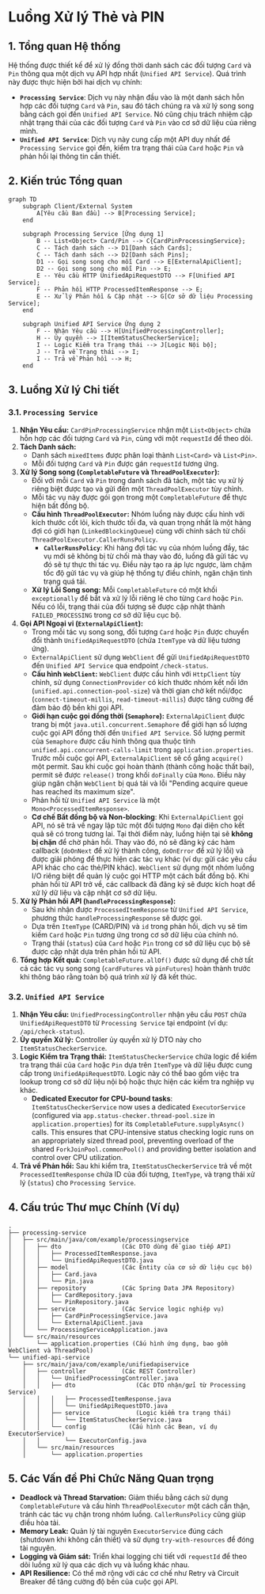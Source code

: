 # Luồng Xử lý Thẻ và PIN

## 1. Tổng quan Hệ thống

Hệ thống được thiết kế để xử lý đồng thời danh sách các đối tượng `Card` và `Pin` thông qua một dịch vụ API hợp nhất (`Unified API Service`). Quá trình này được thực hiện bởi hai dịch vụ chính:

*   **`Processing Service`**: Dịch vụ này nhận đầu vào là một danh sách hỗn hợp các đối tượng `Card` và `Pin`, sau đó tách chúng ra và xử lý song song bằng cách gọi đến `Unified API Service`. Nó cũng chịu trách nhiệm cập nhật trạng thái của các đối tượng `Card` và `Pin` vào cơ sở dữ liệu của riêng mình.
*   **`Unified API Service`**: Dịch vụ này cung cấp một API duy nhất để `Processing Service` gọi đến, kiểm tra trạng thái của `Card` hoặc `Pin` và phản hồi lại thông tin cần thiết.

## 2. Kiến trúc Tổng quan

```mermaid
graph TD
    subgraph Client/External System
        A[Yêu cầu Ban đầu] --> B[Processing Service];
    end

    subgraph Processing Service [Ứng dụng 1]
        B -- List<Object> Card/Pin --> C{CardPinProcessingService};
        C -- Tách danh sách --> D1[Danh sách Cards];
        C -- Tách danh sách --> D2[Danh sách Pins];
        D1 -- Gọi song song cho mỗi Card --> E[ExternalApiClient];
        D2 -- Gọi song song cho mỗi Pin --> E;
        E -- Yêu cầu HTTP UnifiedApiRequestDTO --> F[Unified API Service];
        F -- Phản hồi HTTP ProcessedItemResponse --> E;
        E -- Xử lý Phản hồi & Cập nhật --> G[Cơ sở dữ liệu Processing Service];
    end

    subgraph Unified API Service Ứng dụng 2
        F -- Nhận Yêu cầu --> H[UnifiedProcessingController];
        H -- Ủy quyền --> I[ItemStatusCheckerService];
        I -- Logic Kiểm tra Trạng thái --> J[Logic Nội bộ];
        J -- Trả về Trạng thái --> I;
        I -- Trả về Phản hồi --> H;
    end
```

## 3. Luồng Xử lý Chi tiết

### 3.1. `Processing Service`

1.  **Nhận Yêu cầu:** `CardPinProcessingService` nhận một `List<Object>` chứa hỗn hợp các đối tượng `Card` và `Pin`, cùng với một `requestId` để theo dõi.
2.  **Tách Danh sách:**
    *   Danh sách `mixedItems` được phân loại thành `List<Card>` và `List<Pin>`.
    *   Mỗi đối tượng `Card` và `Pin` được gán `requestId` tương ứng.
3.  **Xử lý Song song (`CompletableFuture` và `ThreadPoolExecutor`):**
    *   Đối với mỗi `Card` và `Pin` trong danh sách đã tách, một tác vụ xử lý riêng biệt được tạo và gửi đến một `ThreadPoolExecutor` tùy chỉnh.
    *   Mỗi tác vụ này được gói gọn trong một `CompletableFuture` để thực hiện bất đồng bộ.
    *   **Cấu hình `ThreadPoolExecutor`:** Nhóm luồng này được cấu hình với kích thước cốt lõi, kích thước tối đa, và quan trọng nhất là một hàng đợi có giới hạn (`LinkedBlockingQueue`) cùng với chính sách từ chối `ThreadPoolExecutor.CallerRunsPolicy`.
        *   **`CallerRunsPolicy`**: Khi hàng đợi tác vụ của nhóm luồng đầy, tác vụ mới sẽ không bị từ chối mà thay vào đó, luồng đã gửi tác vụ đó sẽ tự thực thi tác vụ. Điều này tạo ra áp lực ngược, làm chậm tốc độ gửi tác vụ và giúp hệ thống tự điều chỉnh, ngăn chặn tình trạng quá tải.
    *   **Xử lý Lỗi Song song:** Mỗi `CompletableFuture` có một khối `exceptionally` để bắt và xử lý lỗi riêng lẻ cho từng `Card` hoặc `Pin`. Nếu có lỗi, trạng thái của đối tượng sẽ được cập nhật thành `FAILED_PROCESSING` trong cơ sở dữ liệu cục bộ.
4.  **Gọi API Ngoại vi (`ExternalApiClient`):**
    *   Trong mỗi tác vụ song song, đối tượng `Card` hoặc `Pin` được chuyển đổi thành `UnifiedApiRequestDTO` (chứa `ItemType` và dữ liệu tương ứng).
    *   `ExternalApiClient` sử dụng `WebClient` để gửi `UnifiedApiRequestDTO` đến `Unified API Service` qua endpoint `/check-status`.
    *   **Cấu hình `WebClient`:** `WebClient` được cấu hình với `HttpClient` tùy chỉnh, sử dụng `ConnectionProvider` có kích thước nhóm kết nối lớn (`unified.api.connection-pool-size`) và thời gian chờ kết nối/đọc (`connect-timeout-millis`, `read-timeout-millis`) được tăng cường để đảm bảo độ bền khi gọi API.
    *   **Giới hạn cuộc gọi đồng thời (`Semaphore`):** `ExternalApiClient` được trang bị một `java.util.concurrent.Semaphore` để giới hạn số lượng cuộc gọi API đồng thời đến `Unified API Service`. Số lượng permit của `Semaphore` được cấu hình thông qua thuộc tính `unified.api.concurrent-calls-limit` trong `application.properties`. Trước mỗi cuộc gọi API, `ExternalApiClient` sẽ cố gắng `acquire()` một permit. Sau khi cuộc gọi hoàn thành (thành công hoặc thất bại), permit sẽ được `release()` trong khối `doFinally` của `Mono`. Điều này giúp ngăn chặn `WebClient` bị quá tải và lỗi "Pending acquire queue has reached its maximum size".
    *   Phản hồi từ `Unified API Service` là một `Mono<ProcessedItemResponse>`.
    *   **Cơ chế Bất đồng bộ và Non-blocking**: Khi `ExternalApiClient` gọi API, nó sẽ trả về ngay lập tức một đối tượng `Mono` đại diện cho kết quả sẽ có trong tương lai. Tại thời điểm này, luồng hiện tại sẽ **không bị chặn** để chờ phản hồi. Thay vào đó, nó sẽ đăng ký các hàm callback (`doOnNext` để xử lý thành công, `doOnError` để xử lý lỗi) và được giải phóng để thực hiện các tác vụ khác (ví dụ: gửi các yêu cầu API khác cho các thẻ/PIN khác). `WebClient` sử dụng một nhóm luồng I/O riêng biệt để quản lý cuộc gọi HTTP một cách bất đồng bộ. Khi phản hồi từ API trở về, các callback đã đăng ký sẽ được kích hoạt để xử lý dữ liệu và cập nhật cơ sở dữ liệu.
5.  **Xử lý Phản hồi API (`handleProcessingResponse`):**
    *   Sau khi nhận được `ProcessedItemResponse` từ `Unified API Service`, phương thức `handleProcessingResponse` sẽ được gọi.
    *   Dựa trên `ItemType` (CARD/PIN) và `id` trong phản hồi, dịch vụ sẽ tìm kiếm `Card` hoặc `Pin` tương ứng trong cơ sở dữ liệu của chính nó.
    *   Trạng thái (`status`) của `Card` hoặc `Pin` trong cơ sở dữ liệu cục bộ sẽ được cập nhật dựa trên phản hồi từ API.
6.  **Tổng hợp Kết quả:** `CompletableFuture.allOf()` được sử dụng để chờ tất cả các tác vụ song song (`cardFutures` và `pinFutures`) hoàn thành trước khi thông báo rằng toàn bộ quá trình xử lý đã kết thúc.

### 3.2. `Unified API Service`

1.  **Nhận Yêu cầu:** `UnifiedProcessingController` nhận yêu cầu `POST` chứa `UnifiedApiRequestDTO` từ `Processing Service` tại endpoint (ví dụ: `/api/check-status`).
2.  **Ủy quyền Xử lý:** Controller ủy quyền xử lý DTO này cho `ItemStatusCheckerService`.
3.  **Logic Kiểm tra Trạng thái:** `ItemStatusCheckerService` chứa logic để kiểm tra trạng thái của `Card` hoặc `Pin` dựa trên `ItemType` và dữ liệu được cung cấp trong `UnifiedApiRequestDTO`. Logic này có thể bao gồm việc tra lookup trong cơ sở dữ liệu nội bộ hoặc thực hiện các kiểm tra nghiệp vụ khác.
    *   **Dedicated Executor for CPU-bound tasks**: `ItemStatusCheckerService` now uses a dedicated `ExecutorService` (configured via `app.status-checker.thread-pool.size` in `application.properties`) for its `CompletableFuture.supplyAsync()` calls. This ensures that CPU-intensive status checking logic runs on an appropriately sized thread pool, preventing overload of the shared `ForkJoinPool.commonPool()` and providing better isolation and control over CPU utilization.
4.  **Trả về Phản hồi:** Sau khi kiểm tra, `ItemStatusCheckerService` trả về một `ProcessedItemResponse` chứa ID của đối tượng, `ItemType`, và trạng thái xử lý (`status`) cho `Processing Service`.

## 4. Cấu trúc Thư mục Chính (Ví dụ)

```
.
├── processing-service
│   ├── src/main/java/com/example/processingservice
│   │   ├── dto                 (Các DTO dùng để giao tiếp API)
│   │   │   ├── ProcessedItemResponse.java
│   │   │   └── UnifiedApiRequestDTO.java
│   │   ├── model               (Các Entity của cơ sở dữ liệu cục bộ)
│   │   │   ├── Card.java
│   │   │   └── Pin.java
│   │   ├── repository          (Các Spring Data JPA Repository)
│   │   │   ├── CardRepository.java
│   │   │   └── PinRepository.java
│   │   ├── service             (Các Service logic nghiệp vụ)
│   │   │   ├── CardPinProcessingService.java
│   │   │   └── ExternalApiClient.java
│   │   └── ProcessingServiceApplication.java
│   └── src/main/resources
│       └── application.properties (Cấu hình ứng dụng, bao gồm WebClient và ThreadPool)
└── unified-api-service
    ├── src/main/java/com/example/unifiedapiservice
    │   ├── controller          (Các REST Controller)
    │   │   └── UnifiedProcessingController.java
    │   │   ├── dto                 (Các DTO nhận/gửi từ Processing Service)
    │   │   │   ├── ProcessedItemResponse.java
    │   │   │   └── UnifiedApiRequestDTO.java
    │   │   ├── service             (Logic kiểm tra trạng thái)
    │   │   │   └── ItemStatusCheckerService.java
    │   │   └── config            (Cấu hình các Bean, ví dụ ExecutorService)
    │   │       └── ExecutorConfig.java
    │   └── src/main/resources
    │       └── application.properties
```

## 5. Các Vấn đề Phi Chức Năng Quan trọng

*   **Deadlock và Thread Starvation:** Giảm thiểu bằng cách sử dụng `CompletableFuture` và cấu hình `ThreadPoolExecutor` một cách cẩn thận, tránh các tác vụ chặn trong nhóm luồng. `CallerRunsPolicy` cũng giúp điều hòa tải.
*   **Memory Leak:** Quản lý tài nguyên `ExecutorService` đúng cách (shutdown khi không cần thiết) và sử dụng `try-with-resources` để đóng tài nguyên.
*   **Logging và Giám sát:** Triển khai logging chi tiết với `requestId` để theo dõi luồng xử lý qua các dịch vụ và luồng khác nhau.
*   **API Resilience:** Có thể mở rộng với các cơ chế như Retry và Circuit Breaker để tăng cường độ bền của cuộc gọi API.